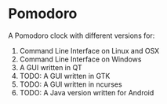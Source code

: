# Pomodoro

A Pomodoro clock with different versions for:

1) Command Line Interface on Linux and OSX
2) Command Line Interface on Windows
3) A GUI written in QT
4) TODO: A GUI written in GTK
5) TODO: A GUI written in ncurses
6) TODO: A Java version written for Android
